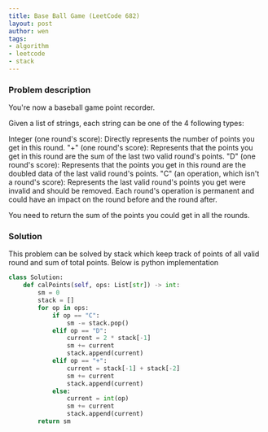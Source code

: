 ```yaml
---
title: Base Ball Game (LeetCode 682)
layout: post
author: wen
tags:
- algorithm
- leetcode
- stack
---
```


### Problem description
You're now a baseball game point recorder.

Given a list of strings, each string can be one of the 4 following types:

Integer (one round's score): Directly represents the number of points you get in this round.
"+" (one round's score): Represents that the points you get in this round are the sum of the last two valid round's points.
"D" (one round's score): Represents that the points you get in this round are the doubled data of the last valid round's points.
"C" (an operation, which isn't a round's score): Represents the last valid round's points you get were invalid and should be removed.
Each round's operation is permanent and could have an impact on the round before and the round after.

You need to return the sum of the points you could get in all the rounds.

### Solution
This problem can be solved by stack which keep track of points of all valid round and sum of total points. Below is python implementation

```python
class Solution:
    def calPoints(self, ops: List[str]) -> int:
        sm = 0
        stack = []
        for op in ops:
            if op == "C":
                sm -= stack.pop()
            elif op == "D":
                current = 2 * stack[-1]
                sm += current
                stack.append(current)
            elif op == "+":
                current = stack[-1] + stack[-2]
                sm += current
                stack.append(current)
            else:
                current = int(op)
                sm += current
                stack.append(current)
        return sm
```